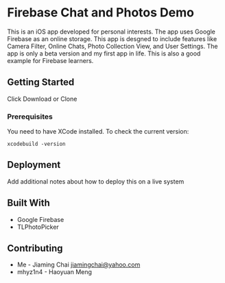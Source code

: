 # Firebase Chat and Photos Demo

This is an iOS app developed for personal interests. The app uses Google Firebase as an online storage. This app is desgned to include features like Camera Filter, Online Chats, Photo Collection View, and User Settings. The app is only a beta version and my first app in life. This is also a good example for Firebase learners.
## Getting Started

Click Download or Clone

### Prerequisites

You need to have XCode installed. To check the current version:

```
xcodebuild -version
```

## Deployment

Add additional notes about how to deploy this on a live system

## Built With

* Google Firebase
* TLPhotoPicker

## Contributing

* Me - Jiaming Chai jiamingchai@yahoo.com
* mhyz1n4 - Haoyuan Meng

